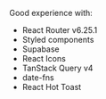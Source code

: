 Good experience with:

- React Router v6.25.1
- Styled components
- Supabase
- React Icons
- TanStack Query v4
- date-fns
- React Hot Toast
